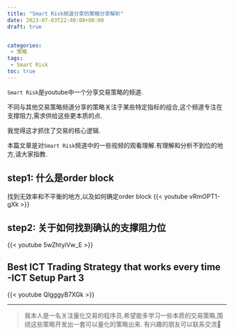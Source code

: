 ```yaml
---
title: "Smart Risk频道分享的策略分享解析"
date: 2023-07-03T22:40:08+08:00
draft: true


categories:
 - 策略
tags:
 - Smart Risk
toc: true
---
```


`Smart Risk`是youtube中一个分享交易策略的频道.

不同与其他交易策略频道分享的策略关注于某些特定指标的组合,这个频道专注在支撑阻力,需求供给这些更本质的点.

我觉得这才抓住了交易的核心逻辑.

本篇文章是对`Smart Risk`频道中的一些视频的观看理解.有理解和分析不到位的地方,请大家指教.

## step1: 什么是order block
找到无效率和不平衡的地方,以及如何确定order block
{{< youtube vRmOPT1-gXk >}}

## step2: 关于如何找到确认的支撑阻力位
{{< youtube 5wZhtyiVw_E >}}

## Best ICT Trading Strategy that works every time -ICT Setup Part 3
{{< youtube QlgggyB7XGk >}}


---


> 我本人是一名关注量化交易的程序员,希望能多学习一些本质的交易策略,围绕这些策略开发出一套可以量化的策略出来.
> 有兴趣的朋友可以联系交流🙏
